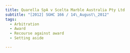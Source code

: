 ```yaml
---
title: Quarella SpA v Scelta Marble Australia Pty Ltd
subtitle: "[2012] SGHC 166 / 14\_August\_2012"
tags:
  - Arbitration
  - Award
  - Recourse against award
  - Setting aside

---
```


